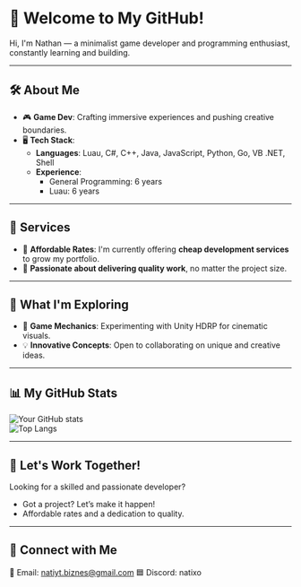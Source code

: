 # 👋 Welcome to My GitHub!

Hi, I'm Nathan — a minimalist game developer and programming enthusiast, constantly learning and building.  

---

## 🛠 About Me  
- 🎮 **Game Dev**: Crafting immersive experiences and pushing creative boundaries.  
- 🖥️ **Tech Stack**:  
  - **Languages**: Luau, C#, C++, Java, JavaScript, Python, Go, VB .NET, Shell  
  - **Experience**:  
    - General Programming: 6 years  
    - Luau: 6 years  

---

## 💼 Services  
- 🌟 **Affordable Rates**: I'm currently offering **cheap development services** to grow my portfolio.  
- 🚀 **Passionate about delivering quality work**, no matter the project size.  

---

## 🧪 What I'm Exploring  
- 🎲 **Game Mechanics**: Experimenting with Unity HDRP for cinematic visuals.  
- 💡 **Innovative Concepts**: Open to collaborating on unique and creative ideas.  

---

## 📊 My GitHub Stats  

![Your GitHub stats](https://github-readme-stats.vercel.app/api?username=natxnekk&show_icons=true&theme=radical)  
![Top Langs](https://github-readme-stats.vercel.app/api/top-langs/?username=natxnekk&layout=compact&theme=radical)  

---

## 🤝 Let's Work Together!  
Looking for a skilled and passionate developer?  
- Got a project? Let’s make it happen!  
- Affordable rates and a dedication to quality.  

---

## 📝 Connect with Me
📧 Email: natiyt.biznes@gmail.com
🟦 Discord: natixo
